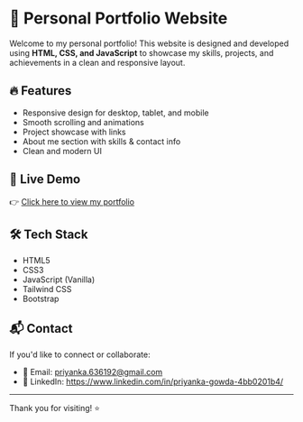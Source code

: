# 🌟 Personal Portfolio Website

Welcome to my personal portfolio! This website is designed and developed using **HTML, CSS, and JavaScript** to showcase my skills, projects, and achievements in a clean and responsive layout.

## 🔥 Features

- Responsive design for desktop, tablet, and mobile
- Smooth scrolling and animations
- Project showcase with links
- About me section with skills & contact info
- Clean and modern UI

## 🚀 Live Demo

👉 [Click here to view my portfolio](https://your-username.github.io/portfolio)

## 🛠️ Tech Stack

- HTML5
- CSS3
- JavaScript (Vanilla)
- Tailwind CSS
- Bootstrap

  
## 📬 Contact

If you'd like to connect or collaborate:

- 📧 Email: priyanka.636192@gmail.com
- 💼 LinkedIn: https://www.linkedin.com/in/priyanka-gowda-4bb0201b4/

---

Thank you for visiting! ⭐

